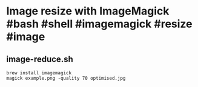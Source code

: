 # Image resize with ImageMagick #bash #shell #imagemagick #resize #image

## image-reduce.sh

```shell
brew install imagemagick
magick example.png -quality 70 optimised.jpg
```

